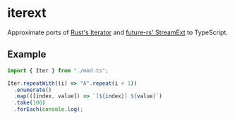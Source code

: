 # iterext

Approximate ports of
[Rust's Iterator](https://doc.rust-lang.org/stable/std/iter/trait.Iterator.html)
and
[future-rs' StreamExt](https://docs.rs/futures/0.3.15/futures/stream/trait.StreamExt.html)
to TypeScript.

## Example

```ts
import { Iter } from "./mod.ts";

Iter.repeatWith((i) => "A".repeat(i + 1))
  .enumerate()
  .map(([index, value]) => `[${index}] ${value}`)
  .take(100)
  .forEach(console.log);
```
